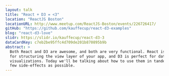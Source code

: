 ```yaml
---
layout: talk
title: "React + D3 = <3"
location: "ReactJS Boston"
locationURL: http://www.meetup.com/ReactJS-Boston/events/226726417/
gitHub: "https://github.com/kauffecup/react-d3-examples"
blog: "react-d3-love"
slidr: https://slidr.io/kauffecup/react-d3-3
dataCardKey: c7eb2be95ffc4d709de201b870895b9b
abstract: >
  Both React and D3 are awesome, and both are very functional. React is perfect
  for structuring the view layer of your app, and D3 is perfect for data-based
  visualizations. Today we'll be talking about how to use them in tandem with as
  few side-effects as possible.
---
```


